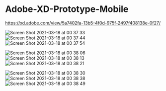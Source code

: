 # Adobe-XD-Prototype-Mobile

https://xd.adobe.com/view/5a7402fa-13b5-4f0d-975f-2497f408138e-0f27/

![Screen Shot 2021-03-18 at 00 37 33](https://user-images.githubusercontent.com/71674667/111578769-c2e1ac80-8782-11eb-86f6-7ab3970603a9.png)![Screen Shot 2021-03-18 at 00 37 44](https://user-images.githubusercontent.com/71674667/111578779-c7a66080-8782-11eb-8dc4-82ff9fb9e589.png)![Screen Shot 2021-03-18 at 00 37 54](https://user-images.githubusercontent.com/71674667/111578791-cd03ab00-8782-11eb-8712-2d9bb858877a.png)

![Screen Shot 2021-03-18 at 00 38 06](https://user-images.githubusercontent.com/71674667/111578808-d2f98c00-8782-11eb-8b7b-83b1b939cd3d.png)![Screen Shot 2021-03-18 at 00 38 13](https://user-images.githubusercontent.com/71674667/111578813-d68d1300-8782-11eb-9b1f-89a2d077f9f6.png)![Screen Shot 2021-03-18 at 00 38 21](https://user-images.githubusercontent.com/71674667/111578830-dab93080-8782-11eb-8d99-94053b2ce186.png)

![Screen Shot 2021-03-18 at 00 38 30](https://user-images.githubusercontent.com/71674667/111578836-de4cb780-8782-11eb-85e1-f8e570e6a598.png)![Screen Shot 2021-03-18 at 00 38 38](https://user-images.githubusercontent.com/71674667/111578844-e1e03e80-8782-11eb-9905-daac115f26a1.png)![Screen Shot 2021-03-18 at 00 38 49](https://user-images.githubusercontent.com/71674667/111578857-e4db2f00-8782-11eb-8717-8c4ca562ee52.png)
